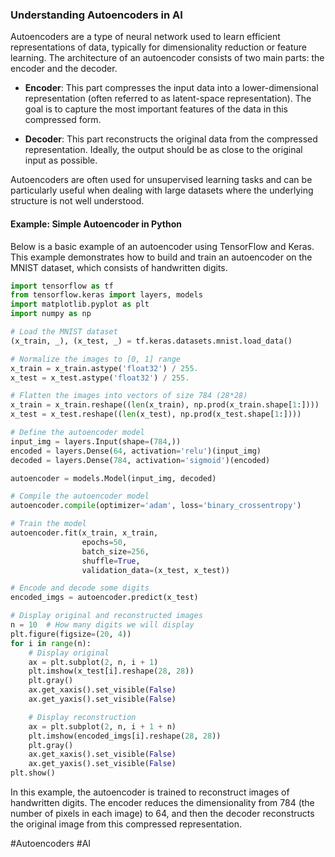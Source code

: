 ### Understanding Autoencoders in AI

Autoencoders are a type of neural network used to learn efficient representations of data, typically for dimensionality reduction or feature learning. The architecture of an autoencoder consists of two main parts: the encoder and the decoder.

- **Encoder**: This part compresses the input data into a lower-dimensional representation (often referred to as latent-space representation). The goal is to capture the most important features of the data in this compressed form.
  
- **Decoder**: This part reconstructs the original data from the compressed representation. Ideally, the output should be as close to the original input as possible.

Autoencoders are often used for unsupervised learning tasks and can be particularly useful when dealing with large datasets where the underlying structure is not well understood.

#### Example: Simple Autoencoder in Python

Below is a basic example of an autoencoder using TensorFlow and Keras. This example demonstrates how to build and train an autoencoder on the MNIST dataset, which consists of handwritten digits.

```python
import tensorflow as tf
from tensorflow.keras import layers, models
import matplotlib.pyplot as plt
import numpy as np

# Load the MNIST dataset
(x_train, _), (x_test, _) = tf.keras.datasets.mnist.load_data()

# Normalize the images to [0, 1] range
x_train = x_train.astype('float32') / 255.
x_test = x_test.astype('float32') / 255.

# Flatten the images into vectors of size 784 (28*28)
x_train = x_train.reshape((len(x_train), np.prod(x_train.shape[1:])))
x_test = x_test.reshape((len(x_test), np.prod(x_test.shape[1:])))

# Define the autoencoder model
input_img = layers.Input(shape=(784,))
encoded = layers.Dense(64, activation='relu')(input_img)
decoded = layers.Dense(784, activation='sigmoid')(encoded)

autoencoder = models.Model(input_img, decoded)

# Compile the autoencoder model
autoencoder.compile(optimizer='adam', loss='binary_crossentropy')

# Train the model
autoencoder.fit(x_train, x_train,
                epochs=50,
                batch_size=256,
                shuffle=True,
                validation_data=(x_test, x_test))

# Encode and decode some digits
encoded_imgs = autoencoder.predict(x_test)

# Display original and reconstructed images
n = 10  # How many digits we will display
plt.figure(figsize=(20, 4))
for i in range(n):
    # Display original
    ax = plt.subplot(2, n, i + 1)
    plt.imshow(x_test[i].reshape(28, 28))
    plt.gray()
    ax.get_xaxis().set_visible(False)
    ax.get_yaxis().set_visible(False)

    # Display reconstruction
    ax = plt.subplot(2, n, i + 1 + n)
    plt.imshow(encoded_imgs[i].reshape(28, 28))
    plt.gray()
    ax.get_xaxis().set_visible(False)
    ax.get_yaxis().set_visible(False)
plt.show()
```

In this example, the autoencoder is trained to reconstruct images of handwritten digits. The encoder reduces the dimensionality from 784 (the number of pixels in each image) to 64, and then the decoder reconstructs the original image from this compressed representation.

#Autoencoders #AI